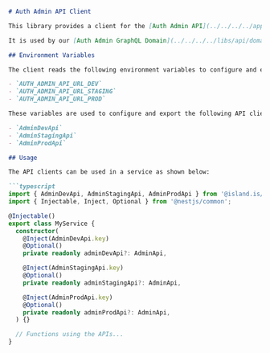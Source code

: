 ```markdown
# Auth Admin API Client

This library provides a client for the [Auth Admin API](../../../../apps/services/auth/admin-api/README.md).

It is used by our [Auth Admin GraphQL Domain](../../../../libs/api/domains/auth-admin/README.md) to communicate with the Auth Admin API across our development, staging, and production environments.

## Environment Variables

The client reads the following environment variables to configure and export the respective API clients:

- `AUTH_ADMIN_API_URL_DEV`
- `AUTH_ADMIN_API_URL_STAGING`
- `AUTH_ADMIN_API_URL_PROD`

These variables are used to configure and export the following API clients:

- `AdminDevApi` 
- `AdminStagingApi` 
- `AdminProdApi`

## Usage

The API clients can be used in a service as shown below:

```typescript
import { AdminDevApi, AdminStagingApi, AdminProdApi } from '@island.is/auth-admin-api';
import { Injectable, Inject, Optional } from '@nestjs/common';

@Injectable()
export class MyService {
  constructor(
    @Inject(AdminDevApi.key)
    @Optional()
    private readonly adminDevApi?: AdminApi,

    @Inject(AdminStagingApi.key)
    @Optional()
    private readonly adminStagingApi?: AdminApi,

    @Inject(AdminProdApi.key)
    @Optional()
    private readonly adminProdApi?: AdminApi,
  ) {}

  // Functions using the APIs...
}
```
```